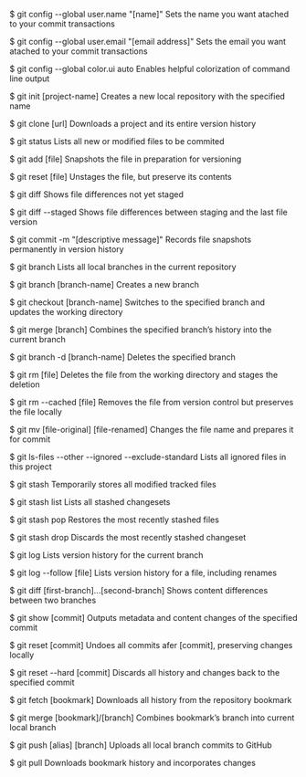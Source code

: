 $ git config --global user.name "[name]"
Sets the name you want atached to your commit transactions

$ git config --global user.email "[email address]"
Sets the email you want atached to your commit transactions

$ git config --global color.ui auto
Enables helpful colorization of command line output



$ git init [project-name]
Creates a new local repository with the specified name

$ git clone [url]
Downloads a project and its entire version history



$ git status
Lists all new or modified files to be commited

$ git add [file]
Snapshots the file in preparation for versioning

$ git reset [file]
Unstages the file, but preserve its contents

$ git diff
Shows file differences not yet staged

$ git diff --staged
Shows file differences between staging and the last file version

$ git commit -m "[descriptive message]"
Records file snapshots permanently in version history



$ git branch
Lists all local branches in the current repository

$ git branch [branch-name]
Creates a new branch

$ git checkout [branch-name]
Switches to the specified branch and updates the working directory

$ git merge [branch]
Combines the specified branch’s history into the current branch

$ git branch -d [branch-name]
Deletes the specified branch



$ git rm [file]
Deletes the file from the working directory and stages the deletion

$ git rm --cached [file]
Removes the file from version control but preserves the file locally

$ git mv [file-original] [file-renamed]
Changes the file name and prepares it for commit



$ git ls-files --other --ignored --exclude-standard
Lists all ignored files in this project



$ git stash
Temporarily stores all modified tracked files

$ git stash list
Lists all stashed changesets

$ git stash pop
Restores the most recently stashed files

$ git stash drop
Discards the most recently stashed changeset



$ git log
Lists version history for the current branch

$ git log --follow [file]
Lists version history for a file, including renames

$ git diff [first-branch]...[second-branch]
Shows content differences between two branches

$ git show [commit]
Outputs metadata and content changes of the specified commit



$ git reset [commit]
Undoes all commits afer [commit], preserving changes locally

$ git reset --hard [commit]
Discards all history and changes back to the specified commit



$ git fetch [bookmark]
Downloads all history from the repository bookmark

$ git merge [bookmark]/[branch]
Combines bookmark’s branch into current local branch

$ git push [alias] [branch]
Uploads all local branch commits to GitHub

$ git pull
Downloads bookmark history and incorporates changes
